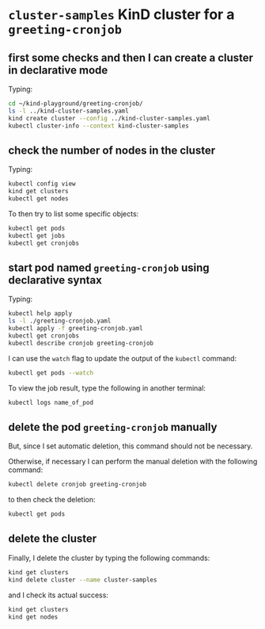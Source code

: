 # `cluster-samples` KinD cluster for a `greeting-cronjob`

## first some checks and then I can create a cluster in declarative mode

Typing:

```bash
cd ~/kind-playground/greeting-cronjob/
ls -l ../kind-cluster-samples.yaml
kind create cluster --config ../kind-cluster-samples.yaml
kubectl cluster-info --context kind-cluster-samples
```

## check the number of nodes in the cluster

Typing:

```bash
kubectl config view
kind get clusters
kubectl get nodes
```

To then try to list some specific objects:

```bash
kubectl get pods
kubectl get jobs
kubectl get cronjobs
```

## start pod named `greeting-cronjob` using declarative syntax

Typing:

```bash
kubectl help apply
ls -l ./greeting-cronjob.yaml
kubectl apply -f greeting-cronjob.yaml
kubectl get cronjobs
kubectl describe cronjob greeting-cronjob
```

I can use the `watch` flag to update the output of the `kubectl` command:

```bash
kubectl get pods --watch
```

To view the job result, type the following in another terminal:

```bash
kubectl logs name_of_pod
```

## delete the pod `greeting-cronjob` manually

But, since I set automatic deletion, this command should not be necessary.

Otherwise, if necessary I can perform the manual deletion with the following command:

```bash
kubectl delete cronjob greeting-cronjob
```

to then check the deletion:

```bash
kubectl get pods
```

## delete the cluster

Finally, I delete the cluster by typing the following commands:

```bash
kind get clusters
kind delete cluster --name cluster-samples
```

and I check its actual success:

```bash
kind get clusters
kind get nodes
```

